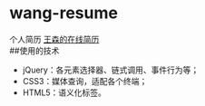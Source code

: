 # wang-resume
个人简历
[王森的在线简历](https://frankwang1991.github.io/wang-resume/index.html "我的简历")  
##使用的技术  
- jQuery：各元素选择器、链式调用、事件行为等；
- CSS3：媒体查询，适配各个终端；
- HTML5：语义化标签。
